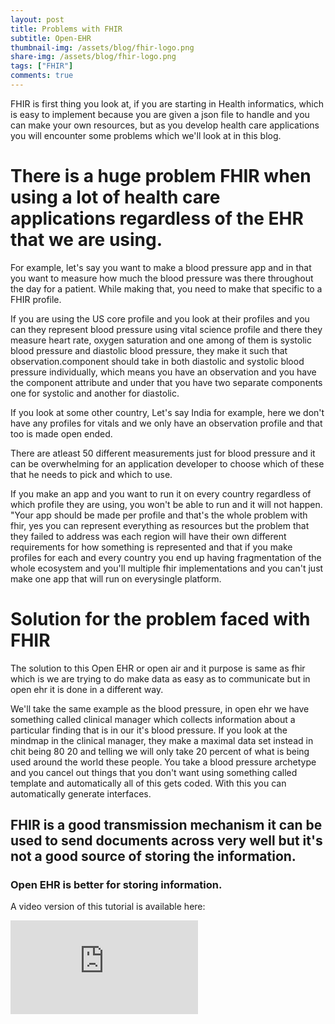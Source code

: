 ```yaml
---
layout: post
title: Problems with FHIR
subtitle: Open-EHR
thumbnail-img: /assets/blog/fhir-logo.png
share-img: /assets/blog/fhir-logo.png
tags: ["FHIR"]
comments: true
---
```


FHIR is first thing you look at, if you are starting in Health informatics, which is easy to implement because you are given a json file to handle and you can make your own resources, but as you develop health care applications you will encounter some problems which we'll look at in this blog.
# There is a huge problem FHIR when using a lot of health care applications regardless of the EHR that we are using. 
For example, let's say you want to make a blood pressure app and in that you want to measure how much the blood pressure was there throughout the day for a patient. While making that, you need to make that specific to a FHIR profile.

If you are using the US core profile and you look at their profiles and you can they represent blood pressure using vital science profile and there they measure heart rate, oxygen saturation and one among of them is systolic blood pressure and diastolic blood pressure, they make it such that observation.component should take in both diastolic and systolic blood pressure individually, which means you have an observation and you have the component attribute and under that you have two separate components one for systolic and another for diastolic.

If you look at some other country, Let's say India for example, here we don't have any profiles for vitals and we only have an observation profile and that too is made open ended.

There are atleast 50 different measurements just for blood pressure and it can be overwhelming for an application developer to choose which of these that he needs to pick and which to use.

If you make an app and you want to run it on every country regardless of which profile they are using, you won't be able to run and it will not happen.
"Your app should be made per profile and that's the whole problem with fhir, yes you can represent everything as resources but the problem that they failed to address was each region will have their own different requirements for how something is represented and that if you make profiles for each and every country you end up having fragmentation of the whole ecosystem and you'll multiple fhir implementations and  you can't just make one app that will run on everysingle platform.
# Solution for the problem faced with FHIR
The solution to this Open EHR or open air and it purpose is same as fhir which is  we are trying to do make data as easy as to communicate but in open ehr it is done in a different way.

We'll take the same example as the blood pressure, in open ehr we have something called clinical manager which collects information about a particular finding that is in our it's blood pressure.
If you look at the mindmap in the clinical manager, they make a maximal data set instead in chit being 80 20 and telling we will only take 20 percent of what is being used around the world these people.
You take  a blood pressure archetype and you cancel out things that you don't want using something called template and automatically all of this gets coded.
With this you can automatically generate interfaces.

## FHIR is a good transmission mechanism it can be used to send documents across very well but it's not a good source of storing the information.
### Open EHR is better for storing information.

A video version of this tutorial is available here:
<div class="youtube-embed-container">
<iframe src="https://www.youtube.com/watch?v=kOU2HGqK23o" frameborder="0" allow="accelerometer; autoplay; clipboard-write; encrypted-media; gyroscope; picture-in-picture" allowfullscreen></iframe>
</div>